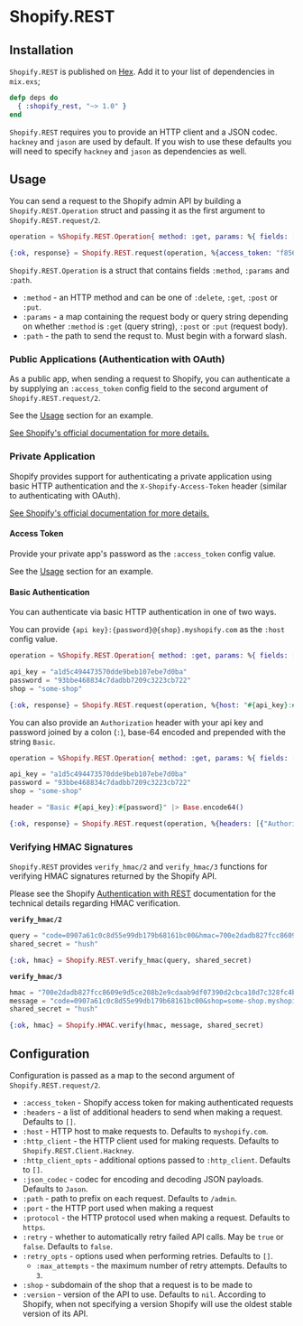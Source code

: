# Shopify.REST

## Installation

`Shopify.REST` is published on [Hex](https://hex.pm/packages/shopify_REST).
Add it to your list of dependencies in `mix.exs`;

```elixir
defp deps do
  { :shopify_rest, "~> 1.0" }
end
```

`Shopify.REST` requires you to provide an HTTP client and a JSON codec.
`hackney` and `jason` are used by default. If you wish to use these defaults you
will need to specify `hackney` and `jason` as dependencies as well.

## Usage

You can send a request to the Shopify admin API by building a
`Shopify.REST.Operation` struct and passing it as the first argument to
`Shopify.REST.request/2`.

```elixir
operation = %Shopify.REST.Operation{ method: :get, params: %{ fields: ["name"] }, path: "/shop.json" }

{:ok, response} = Shopify.REST.request(operation, %{access_token: "f85632530bf277ec9ac6f649fc327f17", shop: "some-shop"})
```

`Shopify.REST.Operation` is a struct that contains fields `:method`, `:params`
and `:path`.

* `:method` - an HTTP method and can be one of `:delete`, `:get`, `:post` or
  `:put`.
* `:params` - a map containing the request body or query string depending on
   whether `:method` is `:get` (query string), `:post` or `:put` (request body).
* `:path` - the path to send the requst to. Must begin with a forward slash.

### Public Applications (Authentication with OAuth)

As a public app, when sending a request to Shopify, you can authenticate a
by supplying an `:access_token` config field to the second argument of
`Shopify.REST.request/2`.

See the [Usage](#usage) section for an example.

[See Shopify's official documentation for more details.](https://shopify.dev/tutorials/authenticate-with-oauth)

### Private Application

Shopify provides support for authenticating a private application using basic
HTTP authentication and the `X-Shopify-Access-Token` header (similar to
authenticating with OAuth).

[See Shopify's official documentation for more details.](https://shopify.dev/tutorials/authenticate-a-private-app-with-shopify-admin#make-authenticated-requests)

#### Access Token

Provide your private app's password as the `:access_token` config value.

See the [Usage](#usage) section for an example.

#### Basic Authentication

You can authenticate via basic HTTP authentication in one of two ways.

You can provide `{api key}:{password}@{shop}.myshopify.com` as the `:host`
config value.

```elixir
operation = %Shopify.REST.Operation{ method: :get, params: %{ fields: ["name"] }, path: "/shop.json" }

api_key = "a1d5c494473570dde9beb107ebe7d0ba"
password = "93bbe468834c7dadbb7209c3223cb722"
shop = "some-shop"

{:ok, response} = Shopify.REST.request(operation, %{host: "#{api_key}:#{password}@#{shop}.myshopify.com"})
```

You can also provide an `Authorization` header with your api key and password
joined by a colon (`:`), base-64 encoded and prepended with the string `Basic`.

```elixir
operation = %Shopify.REST.Operation{ method: :get, params: %{ fields: ["name"] }, path: "/shop.json" }

api_key = "a1d5c494473570dde9beb107ebe7d0ba"
password = "93bbe468834c7dadbb7209c3223cb722"
shop = "some-shop"

header = "Basic #{api_key}:#{password}" |> Base.encode64()

{:ok, response} = Shopify.REST.request(operation, %{headers: [{"Authorization", header}], shop: shop})
```

### Verifying HMAC Signatures

`Shopify.REST` provides `verify_hmac/2` and `verify_hmac/3` functions for
verifying HMAC signatures returned by the Shopify API.

Please see the Shopify [Authentication with REST](https://shopify.dev/tutorials/authenticate-with-REST#verification)
documentation for the technical details regarding HMAC verification.

**`verify_hmac/2`**

```elixir
query = "code=0907a61c0c8d55e99db179b68161bc00&hmac=700e2dadb827fcc8609e9d5ce208b2e9cdaab9df07390d2cbca10d7c328fc4bf&shop=some-shop.myshopify.com&state=0.6784241404160823&timestamp=1337178173"
shared_secret = "hush"

{:ok, hmac} = Shopify.REST.verify_hmac(query, shared_secret)
```

**`verify_hmac/3`**

```elixir
hmac = "700e2dadb827fcc8609e9d5ce208b2e9cdaab9df07390d2cbca10d7c328fc4bf"
message = "code=0907a61c0c8d55e99db179b68161bc00&shop=some-shop.myshopify.com&timestamp=1337178173"
shared_secret = "hush"

{:ok, hmac} = Shopify.HMAC.verify(hmac, message, shared_secret)
```

## Configuration

Configuration is passed as a map to the second argument of
`Shopify.REST.request/2`.

* `:access_token` - Shopify access token for making authenticated requests
* `:headers` - a list of additional headers to send when making a request.
               Defaults to `[]`.
* `:host` - HTTP host to make requests to. Defaults to `myshopify.com`.
* `:http_client` - the HTTP client used for making requests. Defaults to
  `Shopify.REST.Client.Hackney`.
* `:http_client_opts` - additional options passed to `:http_client`. Defaults to
  `[]`.
* `:json_codec` - codec for encoding and decoding JSON payloads. Defaults to
  `Jason`.
* `:path` - path to prefix on each request. Defaults to `/admin`.
* `:port` - the HTTP port used when making a request
* `:protocol` - the HTTP protocol used when making a request. Defaults to
  `https`.
* `:retry` - whether to automatically retry failed API calls. May be `true` or
  `false`. Defaults to `false`.
* `:retry_opts` - options used when performing retries. Defaults to `[]`.
  * `:max_attempts` - the maximum number of retry attempts. Defaults to `3`.
* `:shop` - subdomain of the shop that a request is to be made to
* `:version` - version of the API to use. Defaults to `nil`. According to
  Shopify, when not specifying a version Shopify will use the oldest stable
  version of its API.
